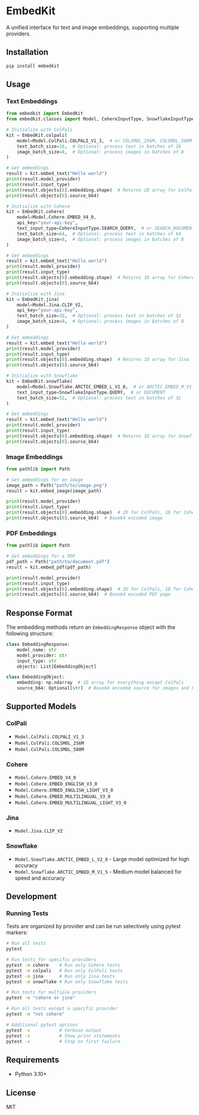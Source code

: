 # EmbedKit

A unified interface for text and image embeddings, supporting multiple providers.

## Installation

```bash
pip install embedkit
```

## Usage

### Text Embeddings

```python
from embedkit import EmbedKit
from embedkit.classes import Model, CohereInputType, SnowflakeInputType

# Initialize with ColPali
kit = EmbedKit.colpali(
    model=Model.ColPali.COLPALI_V1_3,  # or COLSMOL_256M, COLSMOL_500M
    text_batch_size=16,  # Optional: process text in batches of 16
    image_batch_size=8,  # Optional: process images in batches of 8
)

# Get embeddings
result = kit.embed_text("Hello world")
print(result.model_provider)
print(result.input_type)
print(result.objects[0].embedding.shape)  # Returns 2D array for ColPali
print(result.objects[0].source_b64)

# Initialize with Cohere
kit = EmbedKit.cohere(
    model=Model.Cohere.EMBED_V4_0,
    api_key="your-api-key",
    text_input_type=CohereInputType.SEARCH_QUERY,  # or SEARCH_DOCUMENT
    text_batch_size=64,  # Optional: process text in batches of 64
    image_batch_size=8,  # Optional: process images in batches of 8
)

# Get embeddings
result = kit.embed_text("Hello world")
print(result.model_provider)
print(result.input_type)
print(result.objects[0].embedding.shape)  # Returns 1D array for Cohere
print(result.objects[0].source_b64)

# Initialize with Jina
kit = EmbedKit.jina(
    model=Model.Jina.CLIP_V2,
    api_key="your-api-key",
    text_batch_size=32,  # Optional: process text in batches of 32
    image_batch_size=8,  # Optional: process images in batches of 8
)

# Get embeddings
result = kit.embed_text("Hello world")
print(result.model_provider)
print(result.input_type)
print(result.objects[0].embedding.shape)  # Returns 1D array for Jina
print(result.objects[0].source_b64)

# Initialize with Snowflake
kit = EmbedKit.snowflake(
    model=Model.Snowflake.ARCTIC_EMBED_L_V2_0,  # or ARCTIC_EMBED_M_V1_5
    text_input_type=SnowflakeInputType.QUERY,  # or DOCUMENT
    text_batch_size=32,  # Optional: process text in batches of 32
)

# Get embeddings
result = kit.embed_text("Hello world")
print(result.model_provider)
print(result.input_type)
print(result.objects[0].embedding.shape)  # Returns 1D array for Snowflake
print(result.objects[0].source_b64)
```

### Image Embeddings

```python
from pathlib import Path

# Get embeddings for an image
image_path = Path("path/to/image.png")
result = kit.embed_image(image_path)

print(result.model_provider)
print(result.input_type)
print(result.objects[0].embedding.shape)  # 2D for ColPali, 1D for Cohere/Jina
print(result.objects[0].source_b64)  # Base64 encoded image
```

### PDF Embeddings

```python
from pathlib import Path

# Get embeddings for a PDF
pdf_path = Path("path/to/document.pdf")
result = kit.embed_pdf(pdf_path)

print(result.model_provider)
print(result.input_type)
print(result.objects[0].embedding.shape)  # 2D for ColPali, 1D for Cohere/Jina
print(result.objects[0].source_b64)  # Base64 encoded PDF page
```

## Response Format

The embedding methods return an `EmbeddingResponse` object with the following structure:

```python
class EmbeddingResponse:
    model_name: str
    model_provider: str
    input_type: str
    objects: List[EmbeddingObject]

class EmbeddingObject:
    embedding: np.ndarray  # 1D array for everything except ColPali
    source_b64: Optional[str]  # Base64 encoded source for images and PDFs
```

## Supported Models

### ColPali
- `Model.ColPali.COLPALI_V1_3`
- `Model.ColPali.COLSMOL_256M`
- `Model.ColPali.COLSMOL_500M`

### Cohere
- `Model.Cohere.EMBED_V4_0`
- `Model.Cohere.EMBED_ENGLISH_V3_0`
- `Model.Cohere.EMBED_ENGLISH_LIGHT_V3_0`
- `Model.Cohere.EMBED_MULTILINGUAL_V3_0`
- `Model.Cohere.EMBED_MULTILINGUAL_LIGHT_V3_0`

### Jina
- `Model.Jina.CLIP_V2`

### Snowflake
- `Model.Snowflake.ARCTIC_EMBED_L_V2_0` - Large model optimized for high accuracy
- `Model.Snowflake.ARCTIC_EMBED_M_V1_5` - Medium model balanced for speed and accuracy

## Development

### Running Tests

Tests are organized by provider and can be run selectively using pytest markers:

```bash
# Run all tests
pytest

# Run tests for specific providers
pytest -m cohere    # Run only Cohere tests
pytest -m colpali   # Run only ColPali tests
pytest -m jina      # Run only Jina tests
pytest -m snowflake # Run only Snowflake tests

# Run tests for multiple providers
pytest -m "cohere or jina"

# Run all tests except a specific provider
pytest -m "not cohere"

# Additional pytest options
pytest -v           # Verbose output
pytest -s           # Show print statements
pytest -x           # Stop on first failure
```

## Requirements

- Python 3.10+

## License

MIT
